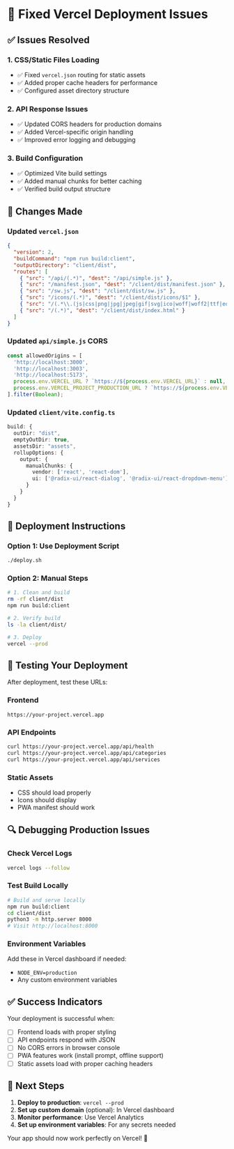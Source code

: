 # 🚀 Fixed Vercel Deployment Issues

## ✅ Issues Resolved

### 1. **CSS/Static Files Loading**
- ✅ Fixed `vercel.json` routing for static assets
- ✅ Added proper cache headers for performance
- ✅ Configured asset directory structure

### 2. **API Response Issues**
- ✅ Updated CORS headers for production domains
- ✅ Added Vercel-specific origin handling
- ✅ Improved error logging and debugging

### 3. **Build Configuration**
- ✅ Optimized Vite build settings
- ✅ Added manual chunks for better caching
- ✅ Verified build output structure

## 🔧 Changes Made

### Updated `vercel.json`
```json
{
  "version": 2,
  "buildCommand": "npm run build:client",
  "outputDirectory": "client/dist",
  "routes": [
    { "src": "/api/(.*)", "dest": "/api/simple.js" },
    { "src": "/manifest.json", "dest": "/client/dist/manifest.json" },
    { "src": "/sw.js", "dest": "/client/dist/sw.js" },
    { "src": "/icons/(.*)", "dest": "/client/dist/icons/$1" },
    { "src": "/(.*\\.(js|css|png|jpg|jpeg|gif|svg|ico|woff|woff2|ttf|eot))", "dest": "/client/dist/$1", "headers": { "Cache-Control": "public, max-age=31536000, immutable" } },
    { "src": "/(.*)", "dest": "/client/dist/index.html" }
  ]
}
```

### Updated `api/simple.js` CORS
```javascript
const allowedOrigins = [
  'http://localhost:3000',
  'http://localhost:3003', 
  'http://localhost:5173',
  process.env.VERCEL_URL ? `https://${process.env.VERCEL_URL}` : null,
  process.env.VERCEL_PROJECT_PRODUCTION_URL ? `https://${process.env.VERCEL_PROJECT_PRODUCTION_URL}` : null
].filter(Boolean);
```

### Updated `client/vite.config.ts`
```typescript
build: {
  outDir: "dist",
  emptyOutDir: true,
  assetsDir: "assets",
  rollupOptions: {
    output: {
      manualChunks: {
        vendor: ['react', 'react-dom'],
        ui: ['@radix-ui/react-dialog', '@radix-ui/react-dropdown-menu']
      }
    }
  }
}
```

## 🚀 Deployment Instructions

### Option 1: Use Deployment Script
```bash
./deploy.sh
```

### Option 2: Manual Steps
```bash
# 1. Clean and build
rm -rf client/dist
npm run build:client

# 2. Verify build
ls -la client/dist/

# 3. Deploy
vercel --prod
```

## 🧪 Testing Your Deployment

After deployment, test these URLs:

### Frontend
```
https://your-project.vercel.app
```

### API Endpoints
```bash
curl https://your-project.vercel.app/api/health
curl https://your-project.vercel.app/api/categories
curl https://your-project.vercel.app/api/services
```

### Static Assets
- CSS should load properly
- Icons should display
- PWA manifest should work

## 🔍 Debugging Production Issues

### Check Vercel Logs
```bash
vercel logs --follow
```

### Test Build Locally
```bash
# Build and serve locally
npm run build:client
cd client/dist
python3 -m http.server 8000
# Visit http://localhost:8000
```

### Environment Variables
Add these in Vercel dashboard if needed:
- `NODE_ENV=production`
- Any custom environment variables

## ✅ Success Indicators

Your deployment is successful when:
- [ ] Frontend loads with proper styling
- [ ] API endpoints respond with JSON
- [ ] No CORS errors in browser console
- [ ] PWA features work (install prompt, offline support)
- [ ] Static assets load with proper caching headers

## 🎯 Next Steps

1. **Deploy to production**: `vercel --prod`
2. **Set up custom domain** (optional): In Vercel dashboard
3. **Monitor performance**: Use Vercel Analytics
4. **Set up environment variables**: For any secrets needed

Your app should now work perfectly on Vercel! 🎉
